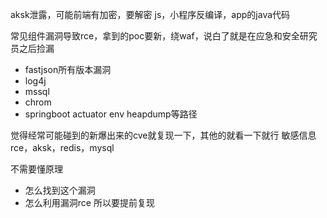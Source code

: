 aksk泄露，可能前端有加密，要解密
js，小程序反编译，app的java代码

常见组件漏洞导致rce，拿到的poc要新，绕waf，说白了就是在应急和安全研究员之后捡漏
- fastjson所有版本漏洞
- log4j
- mssql
- chrom
- springboot actuator env heapdump等路径

觉得经常可能碰到的新爆出来的cve就复现一下，其他的就看一下就行
敏感信息rce，aksk，redis，mysql

不需要懂原理
- 怎么找到这个漏洞
- 怎么利用漏洞rce
所以要提前复现